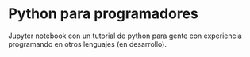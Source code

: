 # Python para programadores
Jupyter notebook con un tutorial de python para gente con experiencia programando en otros lenguajes (en desarrollo).
